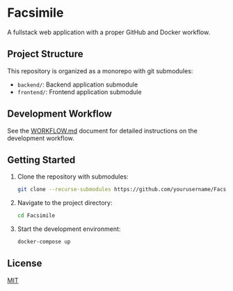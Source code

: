 # Facsimile

A fullstack web application with a proper GitHub and Docker workflow.

## Project Structure

This repository is organized as a monorepo with git submodules:

- `backend/`: Backend application submodule
- `frontend/`: Frontend application submodule

## Development Workflow

See the [WORKFLOW.md](./WORKFLOW.md) document for detailed instructions on the development workflow.

## Getting Started

1. Clone the repository with submodules:
   ```bash
   git clone --recurse-submodules https://github.com/yourusername/Facsimile.git
   ```

2. Navigate to the project directory:
   ```bash
   cd Facsimile
   ```

3. Start the development environment:
   ```bash
   docker-compose up
   ```

## License

[MIT](LICENSE)
